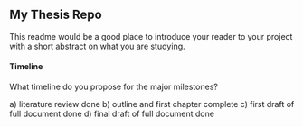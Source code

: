 ## My Thesis Repo

This readme would be a good place to introduce your reader to your project with a short abstract on what you are studying.

#### Timeline

What timeline do you propose for the major milestones?

a) literature review done
b) outline and first chapter complete
c) first draft of full document done
d) final draft of full document done